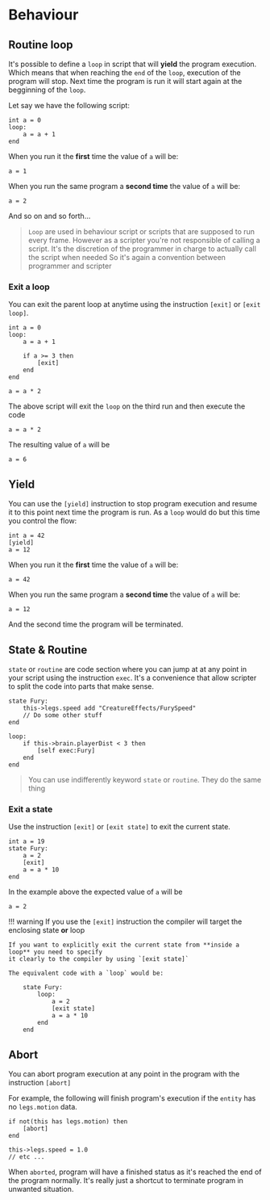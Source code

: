 # Behaviour

## Routine loop

It's possible to define a `loop` in script that will **yield** the program execution.
Which means that when reaching the `end` of the `loop`, execution of the program will stop.
Next time the program is run it will start again at the begginning of the `loop`.

Let say we have the following script:

    int a = 0
    loop:
        a = a + 1
    end

When you run it the **first** time the value of `a` will be:

    a = 1

When you run the same program a **second time** the value of `a` will be:

    a = 2

And so on and so forth...

> `Loop` are used in behaviour script or scripts that are supposed to run every frame.
> However as a scripter you're not responsible of calling a script. It's the discretion
> of the programmer in charge to actually call the script when needed
> So it's again a convention between programmer and scripter

### Exit a loop

You can exit the parent loop at anytime using the instruction `[exit]` or `[exit loop]`.

    int a = 0
    loop:
        a = a + 1

        if a >= 3 then
            [exit]
        end
    end

    a = a * 2

The above script will exit the `loop` on the third run and then execute the code

    a = a * 2

The resulting value of `a` will be

    a = 6

## Yield

You can use the `[yield]` instruction to stop program execution and resume it to this point next time the program is run.
As a `loop` would do but this time you control the flow:

    int a = 42
    [yield]
    a = 12

When you run it the **first** time the value of `a` will be:

    a = 42

When you run the same program a **second time** the value of `a` will be:

    a = 12

And the second time the program will be terminated.

## State & Routine

`state` or `routine` are code section where you can jump at at any point in your script using the instruction `exec`.
It's a convenience that allow scripter to split the code into parts that make sense.

    state Fury:
        this->legs.speed add "CreatureEffects/FurySpeed"
        // Do some other stuff
    end

    loop:
        if this->brain.playerDist < 3 then
            [self exec:Fury]
        end
    end

> You can use indifferently keyword `state` or `routine`. They do the same thing

### Exit a state

Use the instruction `[exit]` or `[exit state]` to exit the current state.

    int a = 19
    state Fury:
        a = 2
        [exit]
        a = a * 10
    end

In the example above the expected value of `a` will be

    a = 2
!!! warning
    If you use the `[exit]` instruction the compiler will target the enclosing state **or** loop

    If you want to explicitly exit the current state from **inside a loop** you need to specify
    it clearly to the compiler by using `[exit state]`

    The equivalent code with a `loop` would be:

        state Fury:
            loop:
                a = 2
                [exit state]
                a = a * 10
            end
        end

## Abort

You can abort program execution at any point in the program with the instruction `[abort]`

For example, the following will finish program's execution if the `entity` has no `legs.motion` data.

    if not(this has legs.motion) then
        [abort]
    end

    this->legs.speed = 1.0
    // etc ...

When `aborted`, program will have a finished status as it's reached the end of the program normally.
It's really just a shortcut to terminate program in unwanted situation.
